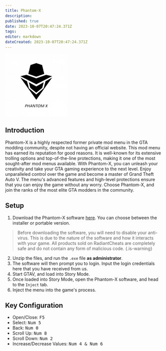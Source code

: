 ```yaml
---
title: Phantom-X
description: 
published: true
date: 2023-10-07T20:47:24.371Z
tags: 
editor: markdown
dateCreated: 2023-10-07T20:47:24.371Z
---
```


<img src="phantom-x.png" alt="phantom-x-logo" width="200"/>

## Introduction
Phantom-X is a highly respected former private mod menu in the GTA modding community, despite not having an official website. This mod menu has earned its reputation for good reasons. It is well-known for its extensive trolling options and top-of-the-line protections, making it one of the most sought-after mod menus available. With Phantom-X, you can unleash your creativity and take your GTA gaming experience to the next level. Enjoy unparalleled control over the game and become a master of Grand Theft Auto V. The menu's advanced features and high-level protections ensure that you can enjoy the game without any worry. Choose Phantom-X, and join the ranks of the most elite GTA modders in the community.

## Setup
1. Download the Phantom-X software [here](https://phantom-x.info/download). You can choose between the installer or portable version.
> Before downloading the software, you will need to disable your anti-virus. This is due to the nature of the software and how it interacts with your game. All products sold on RadiantCheats are completely safe and do not contain any form of malicious code.
{.is-warning}
2. Unzip the files, and run the `.exe` file **as administrator**.
3. The software will then prompt you to login. Input the login credentials here that you have received from us.
4. Start GTAV, and load into Story Mode.
5. Once loaded into Story Mode, open the Phantom-X software, and head to the `Inject` tab.
6. Inject the menu into the game's process.

## Key Configuration
- Open/Close: <kbd>F5</kbd>
- Select: <kbd>Num 5</kbd>
- Back: <kbd>Num 0</kbd>
- Scroll Up: <kbd>Num 8</kbd>
- Scroll Down: <kbd>Num 2</kbd>
- Increase/Decrease Values: <kbd>Num 4 & Num 6</kbd>